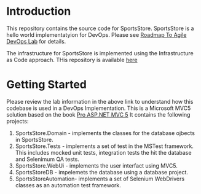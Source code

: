 # Introduction
This repository contains the source code for SportsStore. SportsStore is a hello world implementatyion for DevOps. Please see 
[Roadmap To Agile DevOps Lab](http://roadmaptoagile.com/devops-lab-1) for details.

The infrastructure for SportsStore is implemented using the Infrastructure as Code approach. THis repository is available [here](https://github.com/socamb/SportsStoreInfrastructure)

# Getting Started
Please review the lab information in the above link to understand how this codebase is used in a DevOps Implementation.
This is a Microsoft MVC5 solution based on the book [Pro ASP.NET MVC 5](http://www.apress.com/us/book/9781430265290) It contains the following projects:
1.	SportsStore.Domain - implements the classes for the database ojbects in SportsStore.
2.	SportsStore.Tests - implements a set of test in the MSTest framework. This includes mocked unit tests, integration tests the hit the database and Selenimum QA tests.
3.	SportsStore.WebUi - implements the user interfact using MVC5.
4.	SportsStoreDB - impelemets the database using a database project.
5.  SportsStoreAutomation- implements a set of Selenium WebDrivers classes as an automation test framework.




